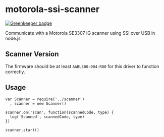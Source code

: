 # motorola-ssi-scanner

[![Greenkeeper badge](https://badges.greenkeeper.io/clocklimited/motorola-ssi-scanner.svg)](https://greenkeeper.io/)

Communicate with a Motorola SE3307 IG scanner using SSI over USB in node.js

## Scanner Version

The firmware should be at least `AABLS00-004-R00` for this driver to function correctly.

## Usage
```
var Scanner = require('../scanner')
  , scanner = new Scanner()

scanner.on('scan', function(scannedCode, type) {
  log('Scanned', scannedCode, type)
})

scanner.start()

```
